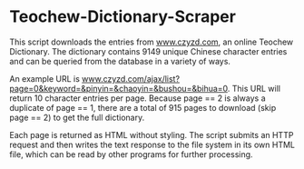 # Teochew-Dictionary-Scraper

This script downloads the entries from www.czyzd.com, an online Teochew Dictionary. The dictionary contains 9149 unique Chinese character entries and can be queried from the database in a variety of ways. 

An example URL is www.czyzd.com/ajax/list?page=0&keyword=&pinyin=&chaoyin=&bushou=&bihua=0. This URL will return 10 character entries per page. Because page == 2 is always a duplicate of page == 1, there are a total of 915 pages to download (skip page == 2) to get the full dictionary.

Each page is returned as HTML without styling. The script submits an HTTP request and then writes the text response to the file system in its own HTML file, which can be read by other programs for further processing.

